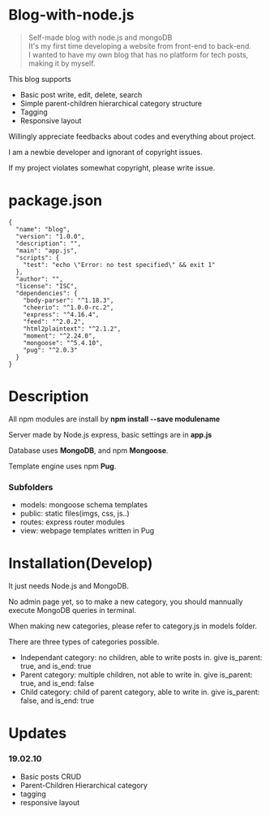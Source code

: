 # Blog-with-node.js
> Self-made blog with node.js and mongoDB  
> It's my first time developing a website from front-end to back-end.  
> I wanted to have my own blog that has no platform for tech posts, making it by myself.

This blog supports
 - Basic post write, edit, delete, search
 - Simple parent-children hierarchical category structure
 - Tagging
 - Responsive layout

Willingly appreciate feedbacks about codes and everything about project.

I am a newbie developer and ignorant of copyright issues.

If my project violates somewhat copyright, please write issue.

# package.json
```
{
  "name": "blog",
  "version": "1.0.0",
  "description": "",
  "main": "app.js",
  "scripts": {
    "test": "echo \"Error: no test specified\" && exit 1"
  },
  "author": "",
  "license": "ISC",
  "dependencies": {
    "body-parser": "^1.18.3",
    "cheerio": "^1.0.0-rc.2",
    "express": "^4.16.4",
    "feed": "^2.0.2",
    "html2plaintext": "^2.1.2",
    "moment": "^2.24.0",
    "mongoose": "^5.4.10",
    "pug": "^2.0.3"
  }
}
```

# Description
All npm modules are install by **npm install --save modulename**

Server made by Node.js express, basic settings are in **app.js**

Database uses **MongoDB**, and npm **Mongoose**.

Template engine uses npm **Pug**.

### Subfolders
- models: mongoose schema templates
- public: static files(imgs, css, js..)
- routes: express router modules
- view: webpage templates written in Pug

# Installation(Develop)
It just needs Node.js and MongoDB.

No admin page yet, so to make a new category, you should mannually execute MongoDB queries in terminal.

When making new categories, please refer to category.js in models folder.

There are three types of categories possible.
 - Independant category: no children, able to write posts in. give is_parent: true, and is_end: true
 - Parent category: multiple children, not able to write in. give is_parent: true, and is_end: false
 - Child category: child of parent category, able to write in. give is_parent: false, and is_end: true

 # Updates
 ### 19.02.10
 - Basic posts CRUD
 - Parent-Children Hierarchical category
 - tagging
 - responsive layout